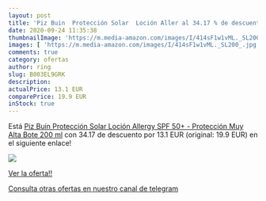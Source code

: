 ```yaml
---
layout: post
title: 'Piz Buin  Protección Solar  Loción Aller al 34.17 % de descuento'
date: 2020-09-24 11:35:38
thumbnailImage: 'https://m.media-amazon.com/images/I/414sF1w1vML._SL200_.jpg'
images: [ 'https://m.media-amazon.com/images/I/414sF1w1vML._SL200_.jpg' ]
comments: true
category: ofertas
author: ring
slug: B003EL9GRK
description:
actualPrice: 13.1 EUR
comparePrice: 19.9 EUR
inStock: true
---
```


Está [Piz Buin  Protección Solar  Loción Allergy SPF 50+ - Protección Muy Alta  Bote 200 ml](https://www.amazon.com/dp/B003EL9GRK/?tag=redken08-20) con 34.17 de descuento por 13.1 EUR (original: 19.9 EUR) en el siguiente enlace!

[![](https://m.media-amazon.com/images/I/414sF1w1vML._SL200_.jpg)](https://www.amazon.com/dp/B003EL9GRK/?tag=redken08-20)

[Ver la oferta!!](https://www.amazon.com/dp/B003EL9GRK/?tag=redken08-20)

[Consulta otras ofertas en nuestro canal de telegram](https://t.me/s/ofertas25)
